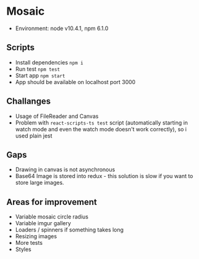 # Mosaic
* Environment: node v10.4.1, npm 6.1.0

## Scripts 
* Install dependencies `npm i` 
* Run test `npm test` 
* Start app `npm start`
* App should be available on localhost port 3000 

## Challanges
* Usage of FileReader and Canvas
* Problem with `react-scripts-ts test` script (automatically starting in watch mode and even the watch mode doesn't work correctly), so i used plain jest

## Gaps
* Drawing in canvas is not asynchronous 
* Base64 Image is stored into redux - this solution is slow if you want to store large images.

## ​Areas​ ​for​ ​improvement 
* Variable mosaic circle radius
* Variable imgur gallery
* Loaders / spinners if something takes long
* Resizing images
* More tests
* Styles
